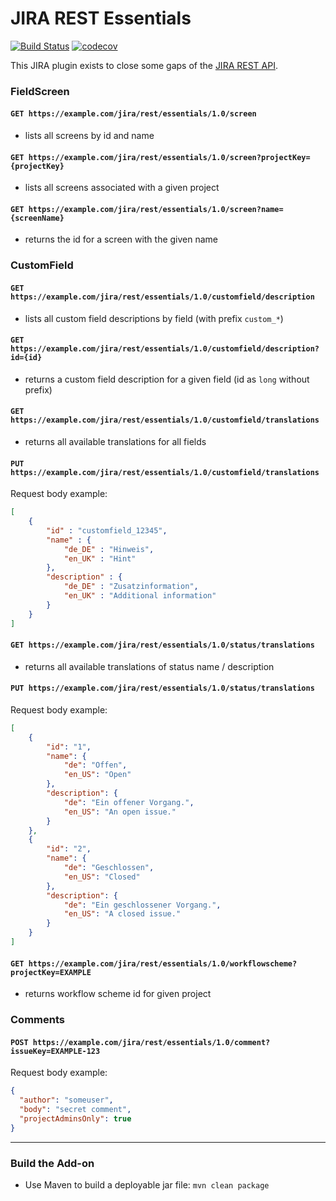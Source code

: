# JIRA REST Essentials

[![Build Status](https://travis-ci.org/JensPiegsa/jira-rest-essentials.svg?branch=master)](https://travis-ci.org/JensPiegsa/jira-rest-essentials)
[![codecov](https://codecov.io/gh/JensPiegsa/jira-rest-essentials/branch/master/graph/badge.svg)](https://codecov.io/gh/JensPiegsa/jira-rest-essentials)

This JIRA plugin exists to close some gaps of the [JIRA REST API](https://docs.atlassian.com/jira/REST/ondemand/). 

### FieldScreen

#### `GET https://example.com/jira/rest/essentials/1.0/screen`

* lists all screens by id and name

#### `GET https://example.com/jira/rest/essentials/1.0/screen?projectKey={projectKey}`

* lists all screens associated with a given project

#### `GET https://example.com/jira/rest/essentials/1.0/screen?name={screenName}`

* returns the id for a screen with the given name

### CustomField

#### `GET https://example.com/jira/rest/essentials/1.0/customfield/description`

* lists all custom field descriptions by field (with prefix `custom_*`)

#### `GET https://example.com/jira/rest/essentials/1.0/customfield/description?id={id}`

* returns a custom field description for a given field (id as `long` without prefix)

#### `GET https://example.com/jira/rest/essentials/1.0/customfield/translations`

* returns all available translations for all fields

#### `PUT https://example.com/jira/rest/essentials/1.0/customfield/translations`

Request body example:

```json
[
    {
        "id" : "customfield_12345",
        "name" : {
            "de_DE" : "Hinweis",
            "en_UK" : "Hint"
        },
        "description" : {
            "de_DE" : "Zusatzinformation",
            "en_UK" : "Additional information"
        }
    }
]
```


#### `GET https://example.com/jira/rest/essentials/1.0/status/translations`

* returns all available translations of status name / description

#### `PUT https://example.com/jira/rest/essentials/1.0/status/translations`

Request body example:

```json
[
    {
        "id": "1",
        "name": {
            "de": "Offen",
            "en_US": "Open"
        },
        "description": {
            "de": "Ein offener Vorgang.",
            "en_US": "An open issue."
        }
    },
    {
        "id": "2",
        "name": {
            "de": "Geschlossen",
            "en_US": "Closed"
        },
        "description": {
            "de": "Ein geschlossener Vorgang.",
            "en_US": "A closed issue."
        }
    }
]
```

#### `GET https://example.com/jira/rest/essentials/1.0/workflowscheme?projectKey=EXAMPLE`

* returns workflow scheme id for given project

### Comments

#### `POST https://example.com/jira/rest/essentials/1.0/comment?issueKey=EXAMPLE-123`

Request body example:

```json
{
  "author": "someuser",
  "body": "secret comment",
  "projectAdminsOnly": true
}
```

---

### Build the Add-on ###

* Use Maven to build a deployable jar file: `mvn clean package`
